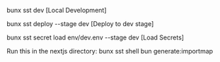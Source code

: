 bunx sst dev [Local Development]

bunx sst deploy --stage dev [Deploy to dev stage]


bunx sst secret load env/dev.env --stage dev [Load Secrets]


Run this in the nextjs directory:
bunx sst shell bun generate:importmap